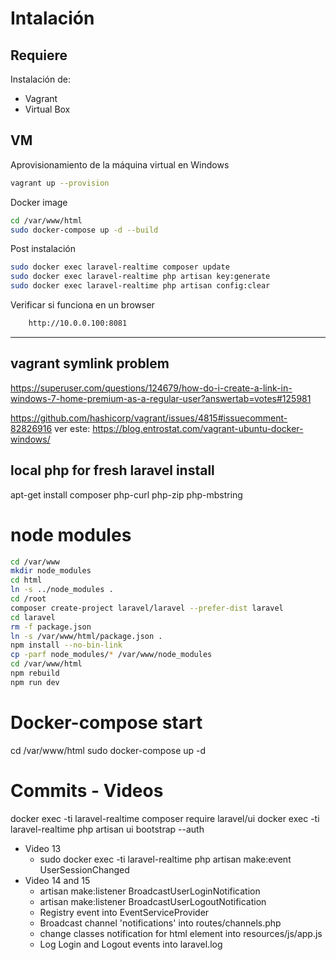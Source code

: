 # Intalación

## Requiere
Instalación de:
* Vagrant
* Virtual Box

## VM
Aprovisionamiento de la máquina virtual en Windows
```sh
vagrant up --provision
```

Docker image
```sh
cd /var/www/html
sudo docker-compose up -d --build
```
Post instalación
```sh
sudo docker exec laravel-realtime composer update
sudo docker exec laravel-realtime php artisan key:generate
sudo docker exec laravel-realtime php artisan config:clear
```
Verificar si funciona en un browser
```sh
    http://10.0.0.100:8081
```

----------
## vagrant symlink problem
https://superuser.com/questions/124679/how-do-i-create-a-link-in-windows-7-home-premium-as-a-regular-user?answertab=votes#125981

https://github.com/hashicorp/vagrant/issues/4815#issuecomment-82826916
ver este: https://blog.entrostat.com/vagrant-ubuntu-docker-windows/

## local php for fresh laravel install
apt-get install composer php-curl php-zip php-mbstring

# node modules
```sh
cd /var/www
mkdir node_modules
cd html
ln -s ../node_modules .
cd /root
composer create-project laravel/laravel --prefer-dist laravel
cd laravel
rm -f package.json
ln -s /var/www/html/package.json .
npm install --no-bin-link
cp -parf node_modules/* /var/www/node_modules
cd /var/www/html
npm rebuild
npm run dev
```


# Docker-compose start
cd /var/www/html
sudo docker-compose up -d

# Commits - Videos
docker exec -ti laravel-realtime composer require laravel/ui
docker exec -ti laravel-realtime php artisan ui bootstrap --auth
- Video 13
  - sudo docker exec -ti laravel-realtime php artisan make:event UserSessionChanged
- Video 14 and 15
  - artisan make:listener BroadcastUserLoginNotification
  - artisan make:listener BroadcastUserLogoutNotification
  - Registry event into EventServiceProvider
  - Broadcast channel 'notifications' into routes/channels.php
  - change classes notification for html element into resources/js/app.js
  - Log Login and Logout events into laravel.log


